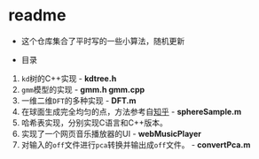 # readme

- 这个仓库集合了平时写的一些小算法，随机更新

- 目录
1. `kd`树的C++实现   - **kdtree.h**
2. `gmm`模型的实现	- **gmm.h gmm.cpp**
3. 一维二维`DFT`的多种实现	- **DFT.m**
4. 在球面生成完全均匀的点，方法参考自[知乎](https://zhuanlan.zhihu.com/p/25998937?group_id=829506039526354944) - **sphereSample.m**
5. 哈希表实现，分别实现C语言和C++版本。
6. 实现了一个网页音乐播放器的UI - **webMusicPlayer**
7. 对输入的`off`文件进行`pca`转换并输出成`off`文件。	- **convertPca.m**
